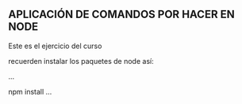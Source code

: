 ## APLICACIÓN DE COMANDOS POR HACER EN NODE

Este es el ejercicio del curso 

recuerden instalar los paquetes de node así:

...

npm install
...